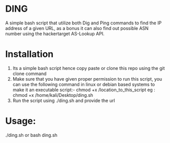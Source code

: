 # DING
A simple bash script that utilize both Dig and Ping commands to find the IP address of a given URL, as a bonus it can also find out possible ASN number using the hackertarget AS-Lookup API.

# Installation

1) Its a simple bash script hence copy paste or clone this repo using the git clone command
2) Make sure that you have given proper permission to run this script, you can use the following command in linux or debian based systems to make it an executable script:- 
chmod +x /location_to_this_script
eg : chmod +x /home/kali/Desktop/ding.sh
3) Run the script using ./ding.sh and provide the url 

# Usage: 
./ding.sh
or bash ding.sh
